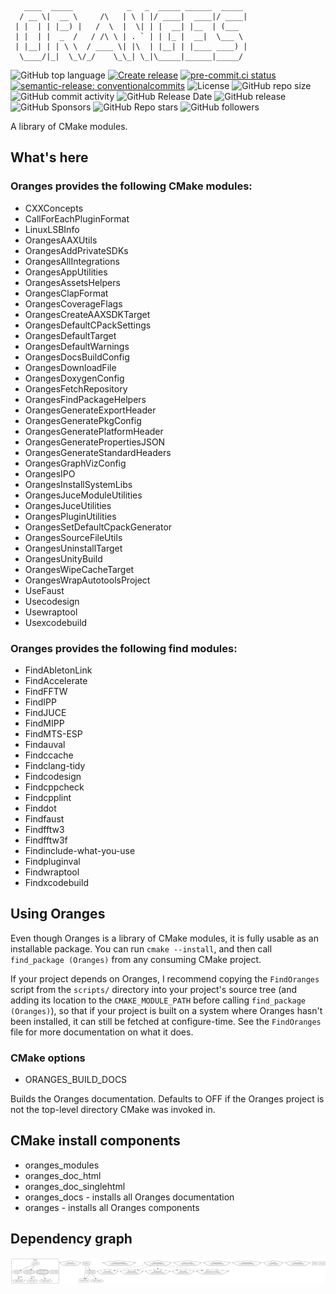 <!-- markdownlint-disable -->
<!-- editorconfig-checker-disable -->
```
   ____  _____            _   _  _____ ______  _____
  / __ \|  __ \     /\   | \ | |/ ____|  ____|/ ____|
 | |  | | |__) |   /  \  |  \| | |  __| |__  | (___
 | |  | |  _  /   / /\ \ | . ` | | |_ |  __|  \___ \
 | |__| | | \ \  / ____ \| |\  | |__| | |____ ____) |
  \____/|_|  \_\/_/    \_\_| \_|\_____|______|_____/
```

![GitHub top language](https://img.shields.io/github/languages/top/benthevining/Oranges)
[![Create release](https://github.com/benthevining/Oranges/actions/workflows/release.yml/badge.svg)](https://github.com/benthevining/Oranges/actions/workflows/release.yml)
[![pre-commit.ci status](https://results.pre-commit.ci/badge/github/benthevining/Oranges/main.svg)](https://results.pre-commit.ci/latest/github/benthevining/Oranges/main)
[![semantic-release: conventionalcommits](https://img.shields.io/badge/semantic--release-conventionalcommits-e10079?logo=semantic-release)](https://github.com/semantic-release/semantic-release)
![License](https://img.shields.io/github/license/benthevining/Oranges)
![GitHub repo size](https://img.shields.io/github/repo-size/benthevining/Oranges)
![GitHub commit activity](https://img.shields.io/github/commit-activity/m/benthevining/Oranges)
![GitHub Release Date](https://img.shields.io/github/release-date/benthevining/Oranges)
![GitHub release](https://img.shields.io/github/v/release/benthevining/Oranges)
![GitHub Sponsors](https://img.shields.io/github/sponsors/benthevining?style=social)
![GitHub Repo stars](https://img.shields.io/github/stars/benthevining/Oranges?style=social)
![GitHub followers](https://img.shields.io/github/followers/benthevining?style=social)

A library of CMake modules.

## What's here

### Oranges provides the following CMake modules:

  * CXXConcepts
  * CallForEachPluginFormat
  * LinuxLSBInfo
  * OrangesAAXUtils
  * OrangesAddPrivateSDKs
  * OrangesAllIntegrations
  * OrangesAppUtilities
  * OrangesAssetsHelpers
  * OrangesClapFormat
  * OrangesCoverageFlags
  * OrangesCreateAAXSDKTarget
  * OrangesDefaultCPackSettings
  * OrangesDefaultTarget
  * OrangesDefaultWarnings
  * OrangesDocsBuildConfig
  * OrangesDownloadFile
  * OrangesDoxygenConfig
  * OrangesFetchRepository
  * OrangesFindPackageHelpers
  * OrangesGenerateExportHeader
  * OrangesGeneratePkgConfig
  * OrangesGeneratePlatformHeader
  * OrangesGeneratePropertiesJSON
  * OrangesGenerateStandardHeaders
  * OrangesGraphVizConfig
  * OrangesIPO
  * OrangesInstallSystemLibs
  * OrangesJuceModuleUtilities
  * OrangesJuceUtilities
  * OrangesPluginUtilities
  * OrangesSetDefaultCpackGenerator
  * OrangesSourceFileUtils
  * OrangesUninstallTarget
  * OrangesUnityBuild
  * OrangesWipeCacheTarget
  * OrangesWrapAutotoolsProject
  * UseFaust
  * Usecodesign
  * Usewraptool
  * Usexcodebuild

### Oranges provides the following find modules:

  * FindAbletonLink
  * FindAccelerate
  * FindFFTW
  * FindIPP
  * FindJUCE
  * FindMIPP
  * FindMTS-ESP
  * Findauval
  * Findccache
  * Findclang-tidy
  * Findcodesign
  * Findcppcheck
  * Findcpplint
  * Finddot
  * Findfaust
  * Findfftw3
  * Findfftw3f
  * Findinclude-what-you-use
  * Findpluginval
  * Findwraptool
  * Findxcodebuild

## Using Oranges

Even though Oranges is a library of CMake modules, it is fully usable as an installable package.
You can run `cmake --install`, and then call `find_package (Oranges)` from any consuming CMake project.

If your project depends on Oranges, I recommend copying the `FindOranges` script from the `scripts/` directory into your project's source tree (and adding its location to the `CMAKE_MODULE_PATH` before calling `find_package (Oranges)`), so that if your project is built on a system where Oranges hasn't been installed, it can still be fetched at configure-time.
See the `FindOranges` file for more documentation on what it does.

### CMake options

* ORANGES_BUILD_DOCS

Builds the Oranges documentation. Defaults to OFF if the Oranges project is not the top-level directory CMake was invoked in.

## CMake install components
  * oranges_modules
  * oranges_doc_html
  * oranges_doc_singlehtml
  * oranges_docs - installs all Oranges documentation
  * oranges - installs all Oranges components

## Dependency graph

<p align="center">
  <img src="https://github.com/benthevining/Oranges/blob/main/util/deps_graph.png" alt="Oranges dependency graph"/>
</p>
